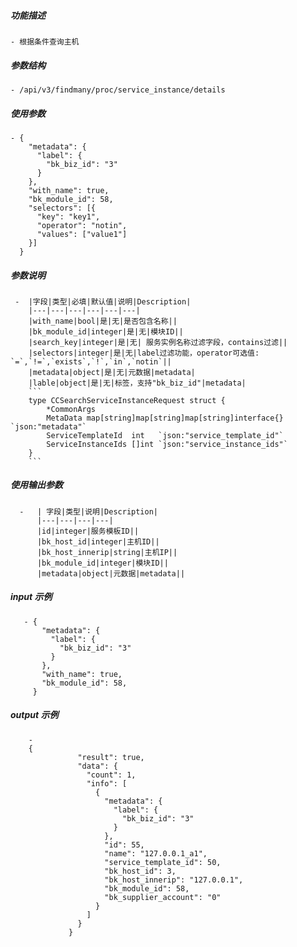 ##### 功能描述
    - 根据条件查询主机
##### 参数结构
    - /api/v3/findmany/proc/service_instance/details
##### 使用参数
    - {
        "metadata": {
          "label": {
            "bk_biz_id": "3"
          }
        },        
        "with_name": true,
        "bk_module_id": 58,        
        "selectors": [{
          "key": "key1",
          "operator": "notin",
          "values": ["value1"]
        }]
      }
##### 参数说明
     -  |字段|类型|必填|默认值|说明|Description|
        |---|---|---|---|---|---|
        |with_name|bool|是|无|是否包含名称||
        |bk_module_id|integer|是|无|模块ID||
        |search_key|integer|是|无| 服务实例名称过滤字段，contains过滤||
        |selectors|integer|是|无|label过滤功能，operator可选值: `=`,`!=`,`exists`,`!`,`in`,`notin`||        
        |metadata|object|是|无|元数据|metadata|
        |lable|object|是|无|标签，支持"bk_biz_id"|metadata|
        ```
        type CCSearchServiceInstanceRequest struct {
            *CommonArgs
            MetaData map[string]map[string]map[string]interface{} `json:"metadata"`
            ServiceTemplateId  int   `json:"service_template_id"`
            ServiceInstanceIds []int `json:"service_instance_ids"`
        }
        ```

##### 使用输出参数
      -   | 字段|类型|说明|Description|
          |---|---|---|---|
          |id|integer|服务模板ID||
          |bk_host_id|integer|主机ID||
          |bk_host_innerip|string|主机IP||
          |bk_module_id|integer|模块ID||
          |metadata|object|元数据|metadata||
          
##### input 示例
       - {
           "metadata": {
             "label": {
               "bk_biz_id": "3"
             }
           },
           "with_name": true,
           "bk_module_id": 58,
         }
##### output 示例

        - 
        {
                   "result": true,
                   "data": {
                     "count": 1,
                     "info": [
                       {
                         "metadata": {
                           "label": {
                             "bk_biz_id": "3"
                           }
                         },
                         "id": 55,
                         "name": "127.0.0.1_a1",
                         "service_template_id": 50,
                         "bk_host_id": 3,
                         "bk_host_innerip": "127.0.0.1",
                         "bk_module_id": 58,
                         "bk_supplier_account": "0"
                       }
                     ]
                   }
                 }
   